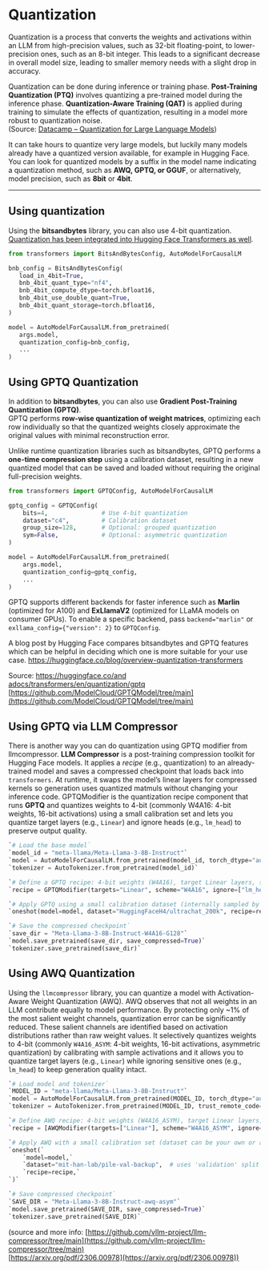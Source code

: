 
# Quantization

Quantization is a process that converts the weights and activations within an LLM from high-precision values, such as 32-bit floating-point, to lower-precision ones, such as an 8-bit integer. This leads to a significant decrease in overall model size, leading to smaller memory needs with a slight drop in accuracy.

Quantization can be done during inference or training phase. **Post-Training Quantization (PTQ)** involves quantizing a pre-trained model during the inference phase. **Quantization-Aware Training (QAT)** is applied during training to simulate the effects of quantization, resulting in a model more robust to quantization noise.  
(Source: [Datacamp – Quantization for Large Language Models](https://www.datacamp.com/tutorial/quantization-for-large-language-models))

It can take hours to quantize very large models, but luckily many models already have a quantized version available, for example in Hugging Face. You can look for quantized models by a suffix in the model name indicating a quantization method, such as **AWQ, GPTQ, or GGUF**, or alternatively, model precision, such as **8bit** or **4bit**.

---

## Using quantization

Using the **bitsandbytes** library, you can also use 4-bit quantization.  
[Quantization has been integrated into Hugging Face Transformers as well](https://huggingface.co/blog/4bit-transformers-bitsandbytes).

```python
from transformers import BitsAndBytesConfig, AutoModelForCausalLM

bnb_config = BitsAndBytesConfig(
   load_in_4bit=True,
   bnb_4bit_quant_type="nf4",
   bnb_4bit_compute_dtype=torch.bfloat16,
   bnb_4bit_use_double_quant=True,
   bnb_4bit_quant_storage=torch.bfloat16,
)

model = AutoModelForCausalLM.from_pretrained(
   args.model,
   quantization_config=bnb_config,
   ...
)
```


## Using GPTQ Quantization

In addition to **bitsandbytes**, you can also use **Gradient Post-Training Quantization (GPTQ)**.  
GPTQ performs **row-wise quantization of weight matrices**, optimizing each row individually so that the quantized weights closely approximate the original values with minimal reconstruction error.  

Unlike runtime quantization libraries such as bitsandbytes, GPTQ performs a **one-time compression step** using a calibration dataset, resulting in a new quantized model that can be saved and loaded without requiring the original full-precision weights.

```python
from transformers import GPTQConfig, AutoModelForCausalLM

gptq_config = GPTQConfig(
    bits=4,               # Use 4-bit quantization
    dataset="c4",         # Calibration dataset
    group_size=128,       # Optional: grouped quantization
    sym=False,            # Optional: asymmetric quantization
)

model = AutoModelForCausalLM.from_pretrained(
    args.model,
    quantization_config=gptq_config,
    ...
)
```



GPTQ supports different backends for faster inference such as **Marlin** (optimized for A100) and **ExLlamaV2** (optimized for LLaMA models on consumer GPUs). To enable a specific backend, pass `backend="marlin"` or `exllama_config={"version": 2}` to `GPTQConfig`.

A blog post by Hugging Face compares bitsandbytes and GPTQ features which can be helpful in deciding which one is more suitable for your use case. https://huggingface.co/blog/overview-quantization-transformers

Source: [https://huggingface.co/and adocs/transformers/en/quantization/gptq](https://huggingface.co/docs/transformers/en/quantization/gptq)  
[https://github.com/ModelCloud/GPTQModel/tree/main](https://github.com/ModelCloud/GPTQModel/tree/main)


## Using GPTQ via LLM Compressor


There is another way you can do quantization using GPTQ modifier from llmcompressor. **LLM Compressor** is a post-training compression toolkit for Hugging Face models. It applies a *recipe* (e.g., quantization) to an already-trained model and saves a compressed checkpoint that loads back into `transformers`. At runtime, it swaps the model’s linear layers for compressed kernels so generation uses quantized matmuls without changing your inference code. GPTQModifier is the quantization recipe component that runs **GPTQ** and quantizes weights to 4-bit (commonly W4A16: 4-bit weights, 16-bit activations) using a small calibration set and lets you quantize target layers (e.g., `Linear`) and ignore heads (e.g., `lm_head`) to preserve output quality. 

```python
`# Load the base model`  
`model_id = "meta-llama/Meta-Llama-3-8B-Instruct"`  
`model = AutoModelForCausalLM.from_pretrained(model_id, torch_dtype="auto")`  
`tokenizer = AutoTokenizer.from_pretrained(model_id)`

`# Define a GPTQ recipe: 4-bit weights (W4A16), target Linear layers, skip the LM head`  
`recipe = GPTQModifier(targets="Linear", scheme="W4A16", ignore=["lm_head"])`

`# Apply GPTQ using a small calibration dataset (internally sampled by your script/flags)`  
`oneshot(model=model, dataset="HuggingFaceH4/ultrachat_200k", recipe=recipe)`

`# Save the compressed checkpoint`  
`save_dir = "Meta-Llama-3-8B-Instruct-W4A16-G128"`  
`model.save_pretrained(save_dir, save_compressed=True)`  
`tokenizer.save_pretrained(save_dir)`  
```

## Using AWQ Quantization

Using the `llmcompressor` library, you can quantize a model with Activation-Aware Weight Quantization (AWQ). AWQ observes that not all weights in an LLM contribute equally to model performance. By protecting only \~1% of the most salient weight channels, quantization error can be significantly reduced. These salient channels are identified based on activation distributions rather than raw weight values. It selectively quantizes weights to 4-bit (commonly `W4A16_ASYM`: 4-bit weights, 16-bit activations, asymmetric quantization) by calibrating with sample activations and it allows you to quantize target layers (e.g., `Linear`) while ignoring sensitive ones (e.g., `lm_head`) to keep generation quality intact.

```python 
`# Load model and tokenizer`  
`MODEL_ID = "meta-llama/Meta-Llama-3-8B-Instruct"`  
`model = AutoModelForCausalLM.from_pretrained(MODEL_ID, torch_dtype="auto")`  
`tokenizer = AutoTokenizer.from_pretrained(MODEL_ID, trust_remote_code=True)`

`# Define AWQ recipe: 4-bit weights (W4A16_ASYM), target Linear layers, skip LM head`  
`recipe = [AWQModifier(targets=["Linear"], scheme="W4A16_ASYM", ignore=["lm_head"])]`

`# Apply AWQ with a small calibration set (dataset can be your own or a public one)`  
`oneshot(`  
    `model=model,`  
    `dataset="mit-han-lab/pile-val-backup",  # uses 'validation' split by default inside your script/flags`  
    `recipe=recipe,`  
`)`

`# Save compressed checkpoint`  
`SAVE_DIR = "Meta-Llama-3-8B-Instruct-awq-asym"`  
`model.save_pretrained(SAVE_DIR, save_compressed=True)`  
`tokenizer.save_pretrained(SAVE_DIR)`  
```

(source and more info: [https://github.com/vllm-project/llm-compressor/tree/main](https://github.com/vllm-project/llm-compressor/tree/main)  
[https://arxiv.org/pdf/2306.00978](https://arxiv.org/pdf/2306.00978)) 
